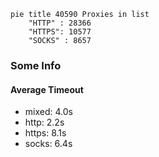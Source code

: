 
```mermaid
pie title 40590 Proxies in list
    "HTTP" : 28366
    "HTTPS": 10577
    "SOCKS" : 8657
```

### Some Info
#### Average Timeout

- mixed: 4.0s
- http: 2.2s
- https: 8.1s
- socks: 6.4s